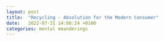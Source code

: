 ```yaml
---
layout: post
title:  "Recycling - Absolution for the Modern Consumer"
date:   2022-07-31 14:06:24 +0100
categories: mental meanderings
---
```


